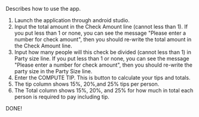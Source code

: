 Describes how to use the app.

1. Launch the application through android studio.
2. Input the total amount in the Check Amount line (cannot less than 1).
   If you put less than 1 or none, you can see the message "Please enter a number for check amount",
   then you should re-write the total amount in the Check Amount line.
3. Input how many people will this check be divided (cannot less than 1) in Party size line.
   If you put less than 1 or none, you can see the message "Please enter a number for check amount",
   then you should re-write the party size in the Party Size line.
4. Enter the COMPUTE TIP. This is button to calculate your tips and totals.
5. The tip column shows 15%, 20%,and 25% tips per person.
6. The Total column shows 15%, 20%, and 25% for how much in total each person is required to pay including tip.

DONE!